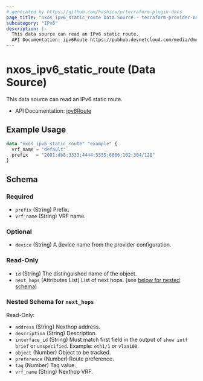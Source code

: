 ```yaml
---
# generated by https://github.com/hashicorp/terraform-plugin-docs
page_title: "nxos_ipv6_static_route Data Source - terraform-provider-nxos"
subcategory: "IPv6"
description: |-
  This data source can read an IPv6 static route.
  API Documentation: ipv6Route https://pubhub.devnetcloud.com/media/dme-docs-10-2-2/docs/Layer%203/ipv6:Route/
---
```


# nxos_ipv6_static_route (Data Source)

This data source can read an IPv6 static route.

- API Documentation: [ipv6Route](https://pubhub.devnetcloud.com/media/dme-docs-10-2-2/docs/Layer%203/ipv6:Route/)

## Example Usage

```terraform
data "nxos_ipv6_static_route" "example" {
  vrf_name = "default"
  prefix   = "2001:db8:3333:4444:5555:6666:102:304/128"
}
```

<!-- schema generated by tfplugindocs -->
## Schema

### Required

- `prefix` (String) Prefix.
- `vrf_name` (String) VRF name.

### Optional

- `device` (String) A device name from the provider configuration.

### Read-Only

- `id` (String) The distinguished name of the object.
- `next_hops` (Attributes List) List of next hops. (see [below for nested schema](#nestedatt--next_hops))

<a id="nestedatt--next_hops"></a>
### Nested Schema for `next_hops`

Read-Only:

- `address` (String) Nexthop address.
- `description` (String) Description.
- `interface_id` (String) Must match first field in the output of `show intf brief` or `unspecified`. Example: `eth1/1` or `vlan100`.
- `object` (Number) Object to be tracked.
- `preference` (Number) Route preference.
- `tag` (Number) Tag value.
- `vrf_name` (String) Nexthop VRF.
